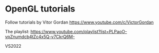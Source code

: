 # OpenGL tutorials

Follow tutorials by Vitor Gordan https://www.youtube.com/c/VictorGordan

The playlist: https://www.youtube.com/playlist?list=PLPaoO-vpZnumdcb4tZc4x5Q-v7CkrQ6M-

VS2022

